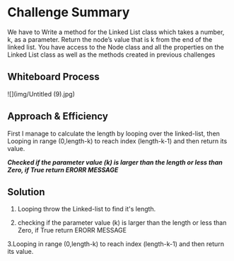 # Challenge Summary
<!-- Description of the challenge -->

We have to Write a method for the Linked List class which takes a number, k, as a parameter. Return the node’s value that is k from the end of the linked list. You have access to the Node class and all the properties on the Linked List class as well as the methods created in previous challenges

## Whiteboard Process
<!-- Embedded whiteboard image -->
![](img/Untitled (9).jpg)

## Approach & Efficiency
<!-- What approach did you take? Why? What is the Big O space/time for this approach? -->
First I manage to calculate the length by looping over the linked-list,
then Looping in range (0,length-k) to reach index (length-k-1) and then return its value.

***Checked if the parameter value (k) is larger than the length or less than Zero, if True  return ERORR MESSAGE***


## Solution
<!-- Show how to run your code, and examples of it in action -->
1. Looping throw the Linked-list to find it's length.

2. checking if the parameter value (k) is larger than the length or less than Zero, if True  return ERORR MESSAGE

3.Looping in range (0,length-k) to reach index (length-k-1) and then return its value.